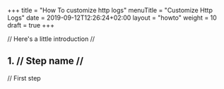 +++
title = "How To customize http logs"
menuTitle = "Customize Http Logs"
date = 2019-09-12T12:26:24+02:00
layout = "howto"
weight = 10
draft = true
+++

// Here's a little introduction //

## 1. // Step name //

// First step
